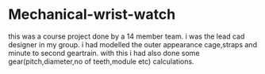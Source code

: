 # Mechanical-wrist-watch

this was a course project done by a 14 member team. i was the lead cad designer in my group. i had modelled the outer appearance cage,straps and minute to second geartrain.
with this i had also done some gear(pitch,diameter,no of teeth,module etc) calculations.
